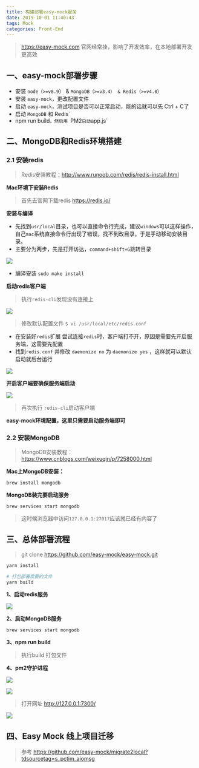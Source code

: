 ```yaml
---
title: 构建部署easy-mock服务
date: 2019-10-01 11:40:43
tags: Mock
categories: Front-End
---
```


> https://easy-mock.com 官网经常挂，影响了开发效率，在本地部署开发更高效

## 一、easy-mock部署步骤

- 安装 `node（>=v8.9`） & `MongoDB（>=v3.4） & Redis（>=v4.0）`
- 安装 `easy-mock`，更改配置文件
- 启动 `easy-mock`，测试项目是否可以正常启动，能的话就可以先 Ctrl + C了
- 启动 `MongoDB` 和 Redis`
- npm run build`，然后用 `PM2` 启动 `app.js`


## 二、MongoDB和Redis环境搭建

### 2.1 安装redis

> Redis安装教程：http://www.runoob.com/redis/redis-install.html

**Mac环境下安装Redis**

> 首先去官网下载redis https://redis.io/

**安装与编译**

- 先找到`usr/local`目录，也可以直接命令行完成，建议`windows`可以这样操作，自己`mac`系统直接命令行出现了错误，找不到改目录，于是手动移动安装目录。
- 主要分为两步，先是打开访达，`command+shift+G`跳转目录

![](https://poetries1.gitee.io/img-repo/20191001/1.png)

- 编译安装 `sudo make install`


**启动redis客户端**

> 执行`redis-cli`发现没有连接上

![](https://poetries1.gitee.io/img-repo/20191001/2.png)

> 修改默认配置文件 `$ vi /usr/local/etc/redis.conf`

- 在安装好`redis`扩展 尝试连接`redis`时，客户端打不开，原因是需要先开启服务端，这需要先配置
- 找到`redis.conf` 并修改 `daemonize no` 为 `daemonize yes` ，这样就可以默认启动就后台运行

![](https://poetries1.gitee.io/img-repo/20191001/3.png)

**开启客户端要确保服务端启动**

![](https://poetries1.gitee.io/img-repo/20191001/4.png)

> 再次执行 `redis-cli`启动客户端

**easy-mock环境配置，这里只需要启动服务端即可**

### 2.2 安装MongoDB

> MongoDB安装教程：https://www.cnblogs.com/weixuqin/p/7258000.html

**Mac上MongoDB安装：**

```
brew install mongodb
```

**MongoDB装完要启动服务**

```
brew services start mongodb
```

> 这时候浏览器中访问`127.0.0.1:27017`应该就已经有内容了

## 三、总体部署流程

> git clone https://github.com/easy-mock/easy-mock.git

```bash
yarn install

# 打包部署需要的文件
yarn build
```

**1、启动redis服务**

![](https://poetries1.gitee.io/img-repo/20191001/4.png)

**2、启动MongoDB服务**

```
brew services start mongodb
```

**3、npm run build**

> 执行build 打包文件

**4、pm2守护进程**

![](https://poetries1.gitee.io/img-repo/20191001/5.png)

![](https://poetries1.gitee.io/img-repo/20191001/6.png)

> 打开网址 http://127.0.0.1:7300/

![](https://poetries1.gitee.io/img-repo/20191001/7.png)

## 四、Easy Mock 线上项目迁移

> 参考 https://github.com/easy-mock/migrate2local?tdsourcetag=s_pctim_aiomsg
